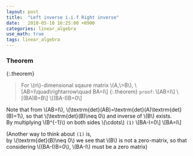 ```yaml
---
layout: post
title:  "Left inverse i.i.f Right inverse"
date:   2018-05-10 16:25:00 +0900
categories: linear_algebra
use_math: true
tags: linear_algebra
---
```

### Theorem
{:.theorem}
>For \\(n\\)-dimensional sqaure matrix \\(A,\\>B\\), \\[AB=I\quad\rightarrow\quad BA=I\\]
{:.theorem}
`proof`:
\\[AB=I\\]
\\[(BA)B=B\\]
\\[(BA-I)B=0\\]

Note that from \\(AB=I\\), \\(\textrm\{det\}(AB)=\textrm\{det\}(A)\textrm\{det\}(B)=1\\), so that \\(\textrm\{det\}(B)\neq 0\\) and inverse of \\(B\\) exists.   
By multiplying \\(B^\{-1\}\\) on both sides \\(\cdots\\) `(1)`
\\[BA-I=0\\]
\\[BA=I\\]


(Another way to think about `(1)` is,  
by \\(\textrm\{det\}(B)\neq 0\\) we see that \\(B\\) is not a zero-matrix, so that considering \\((BA-I)B=0\\), \\(BA-I\\) must be a zero matrix)